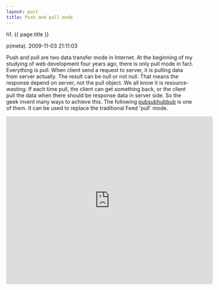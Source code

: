 ```yaml
---
layout: post
title: Push and pull mode 
---
```


h1. {{ page.title }} 

p(meta). 2009-11-03 21:11:03

Push and pull are two data transfer mode in Internet. At the beginning of my studying of web development four years ago, there is only pull mode in fact. Everything is pull. When client send a request to server, it is pulling data from server actually. The result can be null or not null.  That means the response depend on server, not the pull object. We all know it is resource-wasting. If each time pull, the client can get something back, or the client pull the data when there should be response data in server side. So the geek invent many ways to achieve this. The following <a href="http://code.google.com/p/pubsubhubbub/">pubsubhubbub</a> is one of them. It can be used to replace the traditional Feed 'pull' mode.

<iframe src="http://docs.google.com/present/embed?id=ajd8t6gk4mh2_34dvbpchfs&size=m" frameborder="0" width="555" height="451"></iframe>